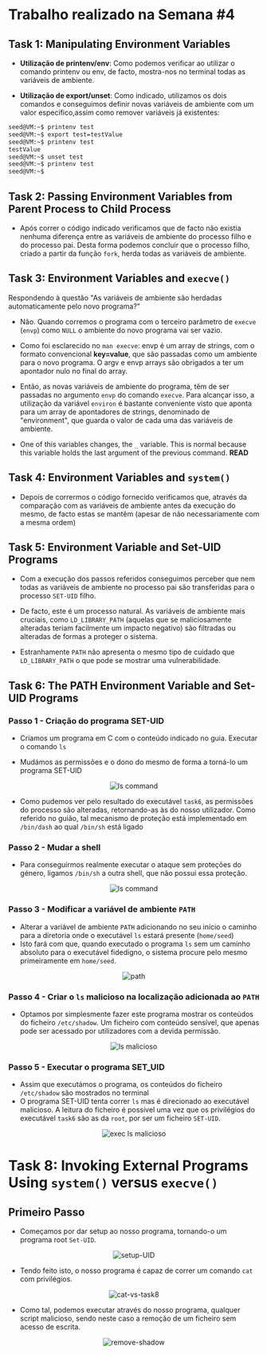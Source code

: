 
# Trabalho realizado na Semana #4

## Task 1: Manipulating Environment Variables

- **Utilização de printenv/env**: Como podemos verificar ao utilizar o comando printenv ou env, de facto, mostra-nos no terminal todas as variáveis de ambiente.

- **Utilização de export/unset**: Como indicado, utilizamos os dois comandos e conseguimos definir novas variáveis de ambiente com um valor específico,assim como remover variáveis já existentes:

```bash
seed@VM:~$ printenv test
seed@VM:~$ export test=testValue
seed@VM:~$ printenv test
testValue
seed@VM:~$ unset test
seed@VM:~$ printenv test
seed@VM:~$ 
```

## Task 2: Passing Environment Variables from Parent Process to Child Process

- Após correr o código indicado verificamos que de facto não existia nenhuma diferença entre as variáveis de ambiente do processo filho e do processo pai. Desta forma podemos concluir que o processo filho, criado a partir da função `fork`, herda todas as variáveis de ambiente.

## Task 3: Environment Variables and `execve()`

Respondendo à questão "As variáveis de ambiente são herdadas automaticamente pelo novo programa?"

- Não. Quando corremos o programa com o terceiro parâmetro de `execve` (`envp`) como `NULL` o ambiente do novo programa vai ser vazio.

- Como foi esclarecido no `man execve`: envp é um array de strings, com o formato convencional **key=value**, que são passadas como um ambiente para o novo programa. O argv e envp arrays são obrigados a ter um apontador nulo no final do array.

- Então, as novas variáveis de ambiente do programa, têm de ser passadas no argumento `envp` do comando `execve`. Para alcançar isso, a utilização da variável `environ` é bastante conveniente visto que aponta para um array de apontadores de strings, denominado de "environment", que guarda o valor de cada uma das variáveis de ambiente.

- One of this variables changes, the `_` variable. This is normal because this variable holds the last argument of the previous command.  **READ**

## Task 4: Environment Variables and `system()`

- Depois de corrermos o código fornecido verificamos que, através da comparação com as variáveis de ambiente antes da execução do mesmo, de facto estas se mantêm (apesar de não necessariamente com a mesma ordem)

## Task 5: Environment Variable and Set-UID Programs

- Com a execução dos passos referidos conseguimos perceber que nem todas as variáveis de ambiente no processo pai são transferidas para o processo `SET-UID` filho.

- De facto, este é um processo natural. As variáveis de ambiente mais cruciais, como `LD_LIBRARY_PATH` (aquelas que se maliciosamente alteradas teriam facilmente um impacto negativo) são filtradas ou alteradas de formas a proteger o sistema.

- Estranhamente `PATH` não apresenta o mesmo tipo de cuidado que `LD_LIBRARY_PATH` o que pode se mostrar uma vulnerabilidade.

## Task 6: The PATH Environment Variable and Set-UID Programs

### Passo 1 - Criação do programa SET-UID

- Criamos um programa em C com o conteúdo indicado no guia. Executar o comando `ls`

- Mudámos as permissões e o dono do mesmo de forma a torná-lo um programa SET-UID

<div style="text-align: center;">
    <img src="resources/LOGBOOK4/ls.png" alt="ls command" />
</div>


- Como pudemos ver pelo resultado do executável `task6`, as permissões do processo são alteradas, retornando-as às do nosso utilizador. Como referido no guião, tal mecanismo de proteção está implementado em `/bin/dash` ao qual `/bin/sh` está ligado

### Passo 2 - Mudar a shell

- Para conseguirmos realmente executar o ataque sem proteções do género, ligamos `/bin/sh` a outra shell, que não possui essa proteção.

<div style="text-align: center;">
    <img src="resources/LOGBOOK4/shell.png" alt="ls command" />
</div>


### Passo 3 - Modificar a variável de ambiente `PATH`

- Alterar a variável de ambiente `PATH` adicionando no seu início o caminho para a diretoria onde o executável `ls` estará presente (`home/seed`)
- Isto fará com que, quando executado o programa `ls` sem um caminho absoluto para o executável fidedigno, o sistema procure pelo mesmo primeiramente em `home/seed`. 

<div style="text-align: center;">
    <img src="resources/LOGBOOK4/path.png" alt="path" />
</div>


### Passo 4 - Criar o `ls` malicioso na localização adicionada ao `PATH`

- Optamos por simplesmente fazer este programa mostrar os conteúdos do ficheiro `/etc/shadow`. Um ficheiro com conteúdo sensível, que apenas pode ser acessado por utilizadores com a devida permissão.

<div style="text-align: center;">
    <img src="resources/LOGBOOK4/ls-malicioso.png" alt="ls malicioso" />
</div>


### Passo 5 - Executar o programa SET_UID

- Assim que executámos o programa, os conteúdos do ficheiro `/etc/shadow` são mostrados no terminal
- O programa SET-UID tenta correr `ls` mas é direcionado ao executável malicioso. A leitura do ficheiro é possível uma vez que os privilégios do executável `task6` são as da `root`, por ser um ficheiro `SET-UID`.


<div style="text-align: center;">
    <img src="resources/LOGBOOK4/execute-ls-malicioso.png" alt="exec ls malicioso"/>
</div>

# Task 8: Invoking External Programs Using `system()` versus `execve()`

## Primeiro Passo

- Começamos por dar setup ao nosso programa, tornando-o um programa root `Set-UID`.

<div style="text-align: center;">
    <img src="resources/LOGBOOK4/setup-UID.png" alt="setup-UID" />
</div>

- Tendo feito isto, o nosso programa é capaz de correr um comando `cat` com privilégios.

<div style="text-align: center;">
    <img src="resources/LOGBOOK4/cat-vs-task8.png" alt="cat-vs-task8" />
</div>

- Como tal, podemos executar através do nosso programa, qualquer script malicioso, sendo neste caso a remoção de um ficheiro sem acesso de escrita.

<div style="text-align: center;">
    <img src="resources/LOGBOOK4/remove-shadow.png" alt="remove-shadow" />
</div>

